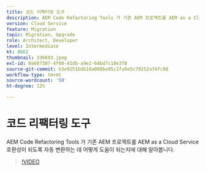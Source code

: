```yaml
---
title: 코드 리팩터링 도구
description: AEM Code Refactoring Tools 가 기존 AEM 프로젝트를 AEM as a Cloud Service 호환성이 되도록 자동 변환하는 데 어떻게 도움이 되는지에 대해 알아봅니다.
version: Cloud Service
feature: Migration
topic: Migration, Upgrade
role: Architect, Developer
level: Intermediate
kt: 8662
thumbnail: 336693.jpeg
exl-id: 9a607307-4f00-41db-a9e2-64bd7c18e3f8
source-git-commit: b3e9251bdb18a008be95c1fa9e5c79252a74fc98
workflow-type: tm+mt
source-wordcount: '50'
ht-degree: 12%

---
```


# 코드 리팩터링 도구

AEM Code Refactoring Tools 가 기존 AEM 프로젝트를 AEM as a Cloud Service 호환성이 되도록 자동 변환하는 데 어떻게 도움이 되는지에 대해 알아봅니다.

>[!VIDEO](https://video.tv.adobe.com/v/336693?quality=12&learn=on)
